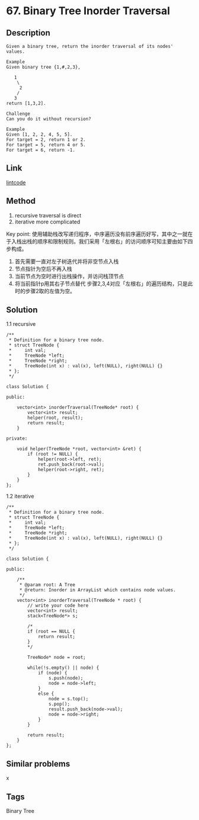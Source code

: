 # 67. Binary Tree Inorder Traversal

## Description
~~~
Given a binary tree, return the inorder traversal of its nodes' values.

Example
Given binary tree {1,#,2,3},

   1  
    \  
     2  
    /  
   3  
return [1,3,2].

Challenge
Can you do it without recursion?

Example
Given [1, 2, 2, 4, 5, 5].
For target = 2, return 1 or 2.
For target = 5, return 4 or 5.
For target = 6, return -1.
~~~

## Link
[lintcode](https://www.lintcode.com/problem/binary-tree-inorder-traversal/description/)

## Method
1. recursive traversal is direct 
2. iterative more complicated

Key point:  使用辅助栈改写递归程序，中序遍历没有前序遍历好写，其中之一就在于入栈出栈的顺序和限制规则。我们采用「左根右」的访问顺序可知主要由如下四步构成。

1. 首先需要一直对左子树迭代并将非空节点入栈
2. 节点指针为空后不再入栈
3. 当前节点为空时进行出栈操作，并访问栈顶节点
4. 将当前指针p用其右子节点替代
步骤2,3,4对应「左根右」的遍历结构，只是此时的步骤2取的左值为空。

## Solution
1.1 recursive
~~~
/**
 * Definition for a binary tree node.
 * struct TreeNode {
 *     int val;
 *     TreeNode *left;
 *     TreeNode *right;
 *     TreeNode(int x) : val(x), left(NULL), right(NULL) {}
 * };  
 */

class Solution {

public:

    vector<int> inorderTraversal(TreeNode* root) {
        vector<int> result;
        helper(root, result);
        return result;
    }

private:

    void helper(TreeNode *root, vector<int> &ret) {
        if (root != NULL) {
            helper(root->left, ret);
            ret.push_back(root->val);
            helper(root->right, ret);
        }
    }
};
~~~
1.2 iterative
~~~
/**
 * Definition for a binary tree node.
 * struct TreeNode {
 *     int val;
 *     TreeNode *left;
 *     TreeNode *right;
 *     TreeNode(int x) : val(x), left(NULL), right(NULL) {}
 * };  
 */

class Solution {

public:

    /**    
     * @param root: A Tree
     * @return: Inorder in ArrayList which contains node values.
     */
    vector<int> inorderTraversal(TreeNode * root) {
        // write your code here
        vector<int> result;
        stack<TreeNode*> s;
        
        /*
        if (root == NULL {
            return result;    
        }
        */
        
        TreeNode* node = root;
        
        while(!s.empty() || node) {
            if (node) {
                s.push(node);
                node = node->left;
            }
            else {
                node = s.top();
                s.pop();
                result.push_back(node->val);
                node = node->right;
            }
        }
        
        return result;
    }
};
~~~

## Similar problems
x

## Tags
Binary Tree
